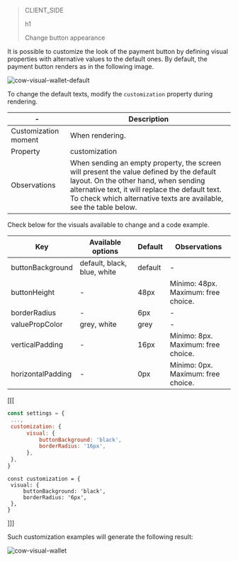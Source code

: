 > CLIENT_SIDE
>
> h1
>
> Change button appearance

It is possible to customize the look of the payment button by defining visual properties with alternative values to the default ones. By default, the payment button renders as in the following image.

![cow-visual-wallet-default](cow/cow-visual-wallet-default.en.jpg)

To change the default texts, modify the `customization` property during rendering.

| - | Description |
| --- |--- | 
| Customization moment | When rendering. |
| Property | customization |
| Observations | When sending an empty property, the screen will present the value defined by the default layout. On the other hand, when sending alternative text, it will replace the default text. To check which alternative texts are available, see the table below. |

Check below for the visuals available to change and a code example.

| Key | Available options | Default | Observations |
| --- |--- | --- | --- | 
| buttonBackground | default, black, blue, white | default | - |
| buttonHeight | - | 48px | Mínimo: 48px. <br> Maximum: free choice. |
| borderRadius | - | 6px | - |
| valuePropColor | grey, white| grey | - |
| verticalPadding | - | 16px | Mínimo: 8px. <br> Maximum: free choice. |
| horizontalPadding | - | 0px | Mínimo: 0px. <br> Maximum: free choice. |

[[[
```Javascript
const settings = {
 ...,
 customization: {
      visual: {
          buttonBackground: 'black',
          borderRadius: '16px',
      },
 },
}
```
```react-jsx
const customization = {
 visual: {
     buttonBackground: 'black',
     borderRadius: '6px',
 },
}
```
]]]

Such customization examples will generate the following result:

![cow-visual-wallet](cow/cow-visual-wallet.en.jpg)